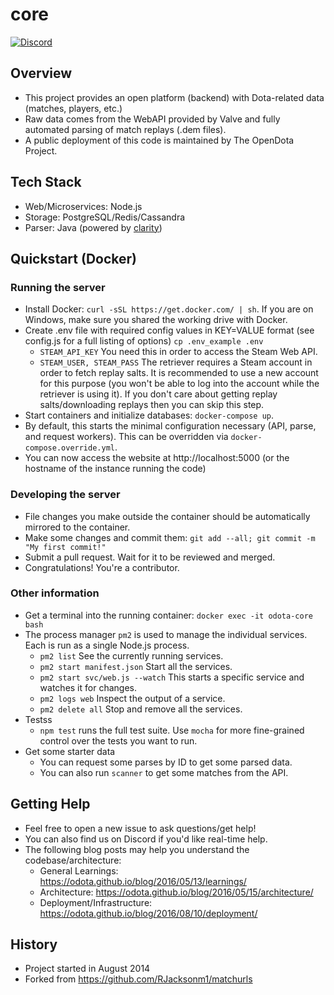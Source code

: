 core
====
[![Discord](https://img.shields.io/badge/Discord-join%20chat%20%E2%86%92-738bd7.svg?style=flat-square)](https://discord.gg/0o5SQGbXuWCNDcaF)

Overview
----
* This project provides an open platform (backend) with Dota-related data (matches, players, etc.)
* Raw data comes from the WebAPI provided by Valve and fully automated parsing of match replays (.dem files).
* A public deployment of this code is maintained by The OpenDota Project.

Tech Stack
----
* Web/Microservices: Node.js
* Storage: PostgreSQL/Redis/Cassandra
* Parser: Java (powered by [clarity](https://github.com/skadistats/clarity))

Quickstart (Docker)
----

### Running the server

* Install Docker: `curl -sSL https://get.docker.com/ | sh`. If you are on Windows, make sure you shared the working drive with Docker.
* Create .env file with required config values in KEY=VALUE format (see config.js for a full listing of options) `cp .env_example .env`
  * `STEAM_API_KEY` You need this in order to access the Steam Web API.  
  * `STEAM_USER, STEAM_PASS` The retriever requires a Steam account in order to fetch replay salts. It is recommended to use a new account for this purpose (you won't be able to log into the account while the retriever is using it).  If you don't care about getting replay salts/downloading replays then you can skip this step.
* Start containers and initialize databases: `docker-compose up`.
* By default, this starts the minimal configuration necessary (API, parse, and request workers). This can be overridden via `docker-compose.override.yml`.
* You can now access the website at http://localhost:5000 (or the hostname of the instance running the code)

### Developing the server

* File changes you make outside the container should be automatically mirrored to the container.
* Make some changes and commit them: `git add --all; git commit -m "My first commit!"`
* Submit a pull request.  Wait for it to be reviewed and merged.
* Congratulations!  You're a contributor.

### Other information
* Get a terminal into the running container: `docker exec -it odota-core bash`
* The process manager `pm2` is used to manage the individual services. Each is run as a single Node.js process.
  * `pm2 list` See the currently running services.
  * `pm2 start manifest.json` Start all the services.
  * `pm2 start svc/web.js --watch` This starts a specific service and watches it for changes.
  * `pm2 logs web` Inspect the output of a service.
  * `pm2 delete all` Stop and remove all the services.
* Testss
  * `npm test` runs the full test suite.  Use `mocha` for more fine-grained control over the tests you want to run.
* Get some starter data
  * You can request some parses by ID to get some parsed data.
  * You can also run `scanner` to get some matches from the API.

Getting Help
----
* Feel free to open a new issue to ask questions/get help!
* You can also find us on Discord if you'd like real-time help.
* The following blog posts may help you understand the codebase/architecture:
  * General Learnings: https://odota.github.io/blog/2016/05/13/learnings/
  * Architecture: https://odota.github.io/blog/2016/05/15/architecture/
  * Deployment/Infrastructure: https://odota.github.io/blog/2016/08/10/deployment/

History
----
* Project started in August 2014
* Forked from https://github.com/RJacksonm1/matchurls
